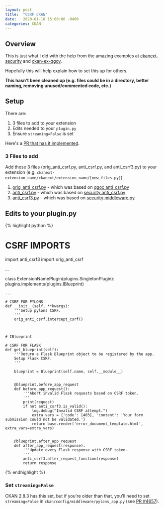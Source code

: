 ```yaml
---
layout: post
title:  "CSRF CKAN"
date:   2020-01-10 15:00:00 -0400
categories: CKAN
---
```


## Overview

This is just what I did with the help from the amazing examples at [ckanext-security](https://github.com/data-govt-nz/ckanext-security) and [ckan-ex-qgov](https://github.com/qld-gov-au/ckan-ex-qgov).

Hopefully this will help explain how to set this up for others.

**This hasn't been cleaned up (e.g. files could be in a directory, better naming, removing unused/commented code, etc.)**

## Setup

There are:

1. 3 files to add to your extension
2. Edits needed to your `plugin.py`
3. Ensure `streaming=False` is set

Here's a [PR that has it implemented](https://github.com/boykoc/ckanext-ontario_theme/pull/112).

### 3 Files to add

Add these 3 files (orig_anti_csrf.py, anti_csrf.py, and anti_csrf3.py) to your extension (e.g. `ckanext-extension_name/ckanext/extension_name/[new_files.py]`)

1. [orig_anti_csrf.py](https://github.com/boykoc/ckanext-ontario_theme/blob/9272e73e9548f1ce67440811cc22438fb588dbbb/ckanext/ontario_theme/orig_anti_csrf.py) - which was based on [qgoc anti_csrf.py](https://github.com/qld-gov-au/ckan-ex-qgov/blob/master/ckanext/qgov/common/anti_csrf.py)
2. [anti_csrf.py](https://github.com/boykoc/ckanext-ontario_theme/blob/9272e73e9548f1ce67440811cc22438fb588dbbb/ckanext/ontario_theme/anti_csrf.py) - which was based on [security anti_csrf.py](https://github.com/data-govt-nz/ckanext-security/blob/master/ckanext/security/anti_csrf.py)
3. [anti_csrf3.py](https://github.com/boykoc/ckanext-ontario_theme/blob/9272e73e9548f1ce67440811cc22438fb588dbbb/ckanext/ontario_theme/anti_csrf3.py) - which was based on [security middleware.py](https://github.com/data-govt-nz/ckanext-security/blob/master/ckanext/security/middleware.py)

## Edits to your plugin.py

{% highlight python %}

# CSRF IMPORTS
import anti_csrf3
import orig_anti_csrf

...

class ExtensionNamePlugin(plugins.SingletonPlugin):
    plugins.implements(plugins.IBlueprint)
    
    ...
    
    # CSRF FOR PYLONS
    def __init__(self, **kwargs):
        '''Setup pylons CSRF.
        '''
        orig_anti_csrf.intercept_csrf()
    


    # IBlueprint
    
    # CSRF FOR FLASK
    def get_blueprint(self):
        '''Return a Flask Blueprint object to be registered by the app.
        Setup Flask CSRF.
        '''

        blueprint = Blueprint(self.name, self.__module__)


        @blueprint.before_app_request
        def before_app_request():
            '''Abort invalid Flask requests based on CSRF token.
            '''
            print(request)
            if not anti_csrf3.is_valid():
                log.debug("Invalid CSRF attempt.")
                extra_vars = {'code': [403], 'content': 'Your form submission could not be validated.'}
                return base.render('error_document_template.html', extra_vars=extra_vars)


        @blueprint.after_app_request
        def after_app_request(response):
            '''Update every Flask response with CSRF token.
            '''
            anti_csrf3.after_request_function(response)
            return response
{% endhighlight %}


### Set `streaming=False`

CKAN 2.8.3 has this set, but if you're older than that, you'll need to set `streaming=False` in `ckan/config/middleware/pylons_app.py` (see [PR #4657](https://github.com/ckan/ckan/pull/4657)).
